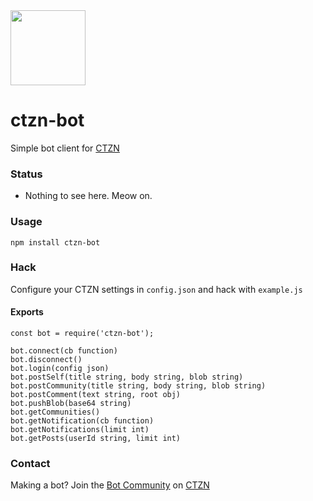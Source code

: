 <img src="https://user-images.githubusercontent.com/1423657/114308321-b92e3900-9ae3-11eb-9526-5cfeef94ef23.png" width=120>

# ctzn-bot
Simple bot client for [CTZN](https://ctznry.com)

### Status
* Nothing to see here. Meow on.

### Usage
```
npm install ctzn-bot
```

### Hack
Configure your CTZN settings in `config.json` and hack with `example.js`

#### Exports
```
const bot = require('ctzn-bot');

bot.connect(cb function)
bot.disconnect()
bot.login(config json)
bot.postSelf(title string, body string, blob string)
bot.postCommunity(title string, body string, blob string)
bot.postComment(text string, root obj)
bot.pushBlob(base64 string)
bot.getCommunities()
bot.getNotification(cb function)
bot.getNotifications(limit int)
bot.getPosts(userId string, limit int)
```

### Contact
Making a bot? Join the [Bot Community](https://ctznry.com/bots@ctzn.one) on [CTZN](https://ctznry.com)
